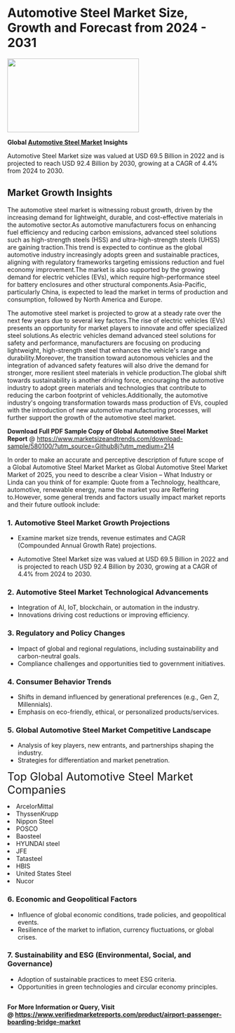 <H1>Automotive Steel Market Size, Growth and Forecast from 2024 - 2031</H1><img class="aligncenter size-medium wp-image-584254" src="https://thirdeyenews.in/wp-content/uploads/2024/09/Global-Market-Research-300x168.jpeg" alt="" width="300" height="168" /><p><strong>Global&nbsp;<a href="https://www.marketsizeandtrends.com/download-sample/580100/?utm_source=Github8j?utm_medium=214">Automotive Steel Market</a> Insights</strong></p><p>Automotive Steel Market size was valued at USD 69.5 Billion in 2022 and is projected to reach USD 92.4 Billion by 2030, growing at a CAGR of 4.4% from 2024 to 2030.</p><p><h2>Market Growth Insights</h2> <p>The automotive steel market is witnessing robust growth, driven by the increasing demand for lightweight, durable, and cost-effective materials in the automotive sector.As automotive manufacturers focus on enhancing fuel efficiency and reducing carbon emissions, advanced steel solutions such as high-strength steels (HSS) and ultra-high-strength steels (UHSS) are gaining traction.This trend is expected to continue as the global automotive industry increasingly adopts green and sustainable practices, aligning with regulatory frameworks targeting emissions reduction and fuel economy improvement.The market is also supported by the growing demand for electric vehicles (EVs), which require high-performance steel for battery enclosures and other structural components.Asia-Pacific, particularly China, is expected to lead the market in terms of production and consumption, followed by North America and Europe.</p> <p>The automotive steel market is projected to grow at a steady rate over the next few years due to several key factors.The rise of electric vehicles (EVs) presents an opportunity for market players to innovate and offer specialized steel solutions.As electric vehicles demand advanced steel solutions for safety and performance, manufacturers are focusing on producing lightweight, high-strength steel that enhances the vehicle's range and durability.Moreover, the transition toward autonomous vehicles and the integration of advanced safety features will also drive the demand for stronger, more resilient steel materials in vehicle production.The global shift towards sustainability is another driving force, encouraging the automotive industry to adopt green materials and technologies that contribute to reducing the carbon footprint of vehicles.Additionally, the automotive industry's ongoing transformation towards mass production of EVs, coupled with the introduction of new automotive manufacturing processes, will further support the growth of the automotive steel market.<p><span class=""><strong>Download Full PDF Sample Copy of Global Automotive Steel Market Report</strong> @ <a href="https://www.marketsizeandtrends.com/download-sample/580100/?utm_source=Github8j?utm_medium=214" target="_blank">https://www.marketsizeandtrends.com/download-sample/580100/?utm_source=Github8j?utm_medium=214</a></span></p><p>In order to make an accurate and perceptive description of future scope of a Global&nbsp;Automotive Steel Market Market as Global&nbsp;Automotive Steel Market Market of 2025, you need to describe a clear Vision &ndash; What Industry or Linda can you think of for example: Quote from a Technology, healthcare, automotive, renewable energy, name the market you are Reffering to.However, some general trends and factors usually impact market reports and their future outlook include:</p><h3>1.&nbsp;<strong>Automotive Steel Market Growth Projections</strong></h3><ul><li>Examine market size trends, revenue estimates and CAGR (Compounded Annual Growth Rate) projections.</li><li><p>Automotive Steel Market size was valued at USD 69.5 Billion in 2022 and is projected to reach USD 92.4 Billion by 2030, growing at a CAGR of 4.4% from 2024 to 2030.</p></li></ul><h3>2.&nbsp;<strong>Automotive Steel Market Technological Advancements</strong></h3><ul><li>Integration of AI, IoT, blockchain, or automation in the industry.</li><li>Innovations driving cost reductions or improving efficiency.</li></ul><h3>3.&nbsp;<strong>Regulatory and Policy Changes</strong></h3><ul><li>Impact of global and regional regulations, including sustainability and carbon-neutral goals.</li><li>Compliance challenges and opportunities tied to government initiatives.</li></ul><h3>4.&nbsp;<strong>Consumer Behavior Trends</strong></h3><ul><li>Shifts in demand influenced by generational preferences (e.g., Gen Z, Millennials).</li><li>Emphasis on eco-friendly, ethical, or personalized products/services.</li></ul><h3>5.&nbsp;<strong>Global Automotive Steel Market Competitive Landscape</strong></h3><ul><li>Analysis of key players, new entrants, and partnerships shaping the industry.</li><li>Strategies for differentiation and market penetration.</li></ul><p data-pm-slice="1 1 []"><span style="color: inherit; font-family: inherit; font-size: 25px;">Top Global Automotive Steel Market Companies</span></p><div class="" data-test-id=""><p><li>ArcelorMittal</li><li> ThyssenKrupp</li><li> Nippon Steel</li><li> POSCO</li><li> Baosteel</li><li> HYUNDAI steel</li><li> JFE</li><li> Tatasteel</li><li> HBIS</li><li> United States Steel</li><li> Nucor</li></p></div><h3>6.&nbsp;<strong>Economic and Geopolitical Factors</strong></h3><ul><li>Influence of global economic conditions, trade policies, and geopolitical events.</li><li>Resilience of the market to inflation, currency fluctuations, or global crises.</li></ul><h3>7.&nbsp;<strong>Sustainability and ESG (Environmental, Social, and Governance)</strong></h3><ul><li>Adoption of sustainable practices to meet ESG criteria.</li><li>Opportunities in green technologies and circular economy principles.</li></ul><h2><strong style="font-size: 14px;">For More Information or Query, Visit @&nbsp;</strong><a style="background-color: #ffffff; font-size: 14px;" href="https://www.marketsizeandtrends.com/report/automotive-steel-market/" target="_blank">https://www.verifiedmarketreports.com/product/airport-passenger-boarding-bridge-market</a></h2>